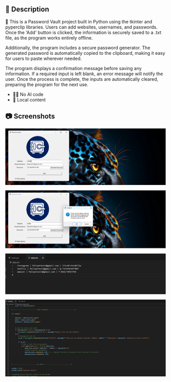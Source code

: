 ## 📄 Description

🔐 This is a Password Vault project built in Python using the tkinter and pyperclip libraries. Users can add websites, usernames, and passwords. 
Once the 'Add' button is clicked, the information is securely saved to a .txt file, as the program works entirely offline.

Additionally, the program includes a secure password generator. 
The generated password is automatically copied to the clipboard, making it easy for users to paste wherever needed.

The program displays a confirmation message before saving any information. 
If a required input is left blank, an error message will notify the user. 
Once the process is complete, the inputs are automatically cleared, preparing the program for the next use.

* 🚫🤖 No AI code 
* 📁 Local content


## 📷 Screenshots

![Screenshot1](screenshots/Screenshot1.webp)

![Screenshot2](screenshots/Screenshot2.webp)

![Screenshot3](screenshots/Screenshot3.webp)

![Screenshot4](screenshots/Screenshot4.webp)



  




